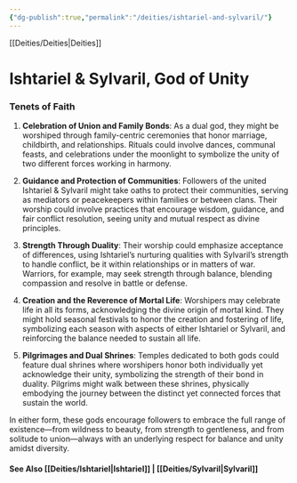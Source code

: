 ```yaml
---
{"dg-publish":true,"permalink":"/deities/ishtariel-and-sylvaril/"}
---
```


[[Deities/Deities\|Deities]]
# Ishtariel & Sylvaril, God of Unity


### Tenets of Faith
1. **Celebration of Union and Family Bonds**: As a dual god, they might be worshiped through family-centric ceremonies that honor marriage, childbirth, and relationships. Rituals could involve dances, communal feasts, and celebrations under the moonlight to symbolize the unity of two different forces working in harmony.

2. **Guidance and Protection of Communities**: Followers of the united Ishtariel & Sylvaril might take oaths to protect their communities, serving as mediators or peacekeepers within families or between clans. Their worship could involve practices that encourage wisdom, guidance, and fair conflict resolution, seeing unity and mutual respect as divine principles.

3. **Strength Through Duality**: Their worship could emphasize acceptance of differences, using Ishtariel’s nurturing qualities with Sylvaril’s strength to handle conflict, be it within relationships or in matters of war. Warriors, for example, may seek strength through balance, blending compassion and resolve in battle or defense.

4. **Creation and the Reverence of Mortal Life**: Worshipers may celebrate life in all its forms, acknowledging the divine origin of mortal kind. They might hold seasonal festivals to honor the creation and fostering of life, symbolizing each season with aspects of either Ishtariel or Sylvaril, and reinforcing the balance needed to sustain all life.

5. **Pilgrimages and Dual Shrines**: Temples dedicated to both gods could feature dual shrines where worshipers honor both individually yet acknowledge their unity, symbolizing the strength of their bond in duality. Pilgrims might walk between these shrines, physically embodying the journey between the distinct yet connected forces that sustain the world.

In either form, these gods encourage followers to embrace the full range of existence—from wildness to beauty, from strength to gentleness, and from solitude to union—always with an underlying respect for balance and unity amidst diversity.

#### See Also [[Deities/Ishtariel\|Ishtariel]] | [[Deities/Sylvaril\|Sylvaril]]